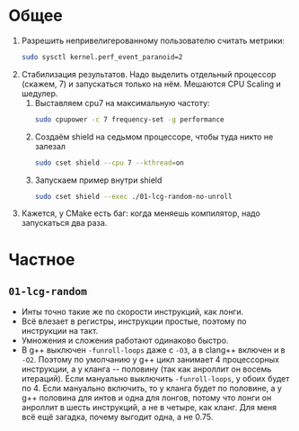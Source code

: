 # Общее

1. Разрешить непривелигерованному пользователю считать метрики:
    ```bash
    sudo sysctl kernel.perf_event_paranoid=2
    ```
1. Стабилизация результатов.
    Надо выделить отдельный процессор (скажем, 7) и запускаться только на нём. Мешаются CPU Scaling и шедулер.
    1. Выставляем cpu7 на максимальную частоту:
        ```bash
        sudo cpupower -c 7 frequency-set -g performance
        ```
    1. Создаём shield на седьмом процессоре, чтобы туда никто не залезал
        ```bash
        sudo cset shield --cpu 7 --kthread=on
        ```
    1. Запускаем пример внутри shield
        ```bash
        sudo cset shield --exec ./01-lcg-random-no-unroll
        ```
1. Кажется, у CMake есть баг: когда меняешь компилятор, надо запускаться два раза.

# Частное

## `01-lcg-random`

* Инты точно такие же по скорости инструкций, как лонги.
* Всё влезает в регистры, инструкции простые, поэтому по инструкции на такт.
* Умножения и сложения работают одинаково быстро.
* В g++ выключен `-funroll-loops` даже с `-O3`, а в clang++ включен и в `-O2`. Поэтому по умолчанию у g++ цикл занимает 4 процессорных инструкции, а у кланга -- половину (так как анроллит он восемь итераций). Если мануально выключить `-funroll-loops`, у обоих будет по 4. Если мануально включить, то у кланга будет по половине, а у g++ половина для интов и одна для лонгов, потому что лонги он анроллит в шесть инструкций, а не в четыре, как кланг. Для меня всё ещё загадка, почему выгодит одна, а не 0.75.


